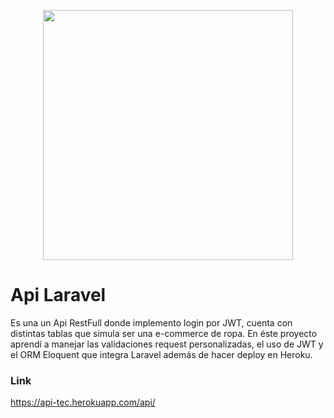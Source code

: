 <p align="center"><img src="https://res.cloudinary.com/dtfbvvkyp/image/upload/v1566331377/laravel-logolockup-cmyk-red.svg" width="400"></p>

# Api Laravel

Es una un Api RestFull donde implemento login por JWT, cuenta con distintas tablas que simula ser una e-commerce de ropa.
En éste proyecto aprendí a manejar las validaciones request personalizadas, el uso de JWT y el ORM Eloquent que integra Laravel además de hacer deploy en Heroku.

### Link
https://api-tec.herokuapp.com/api/
